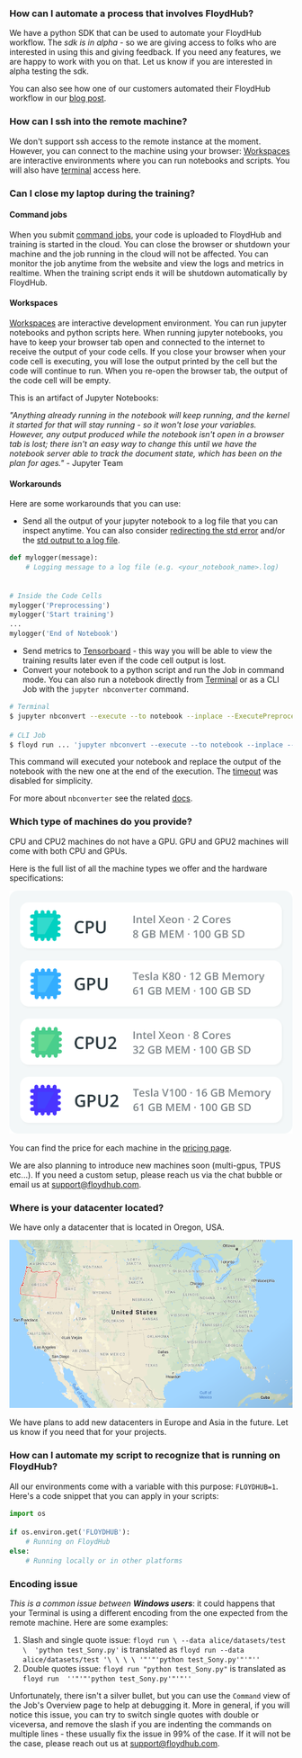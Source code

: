 ### How can I automate a process that involves FloydHub?

We have a python SDK that can be used to automate your FloydHub workflow. The *sdk is in alpha* - so we are giving access to folks who are interested in using this and giving feedback. If you need any features, we are happy to work with you on that. Let us know if you are interested in alpha testing the sdk.

You can also see how one of our customers automated their FloydHub workflow in our [blog post](https://blog.floydhub.com/automate-floydhub-with-celery/).

### How can I ssh into the remote machine?

We don't support ssh access to the remote instance at the moment. However, you can connect to the machine using your browser: [Workspaces](../guides/workspace) are interactive environments where you can run notebooks and scripts. You will also have [terminal](../guides/workspace/#using-terminal) access here.

### Can I close my laptop during the training?

#### Command jobs
When you submit [command jobs](../guides/run_a_job/), your code is uploaded to FloydHub and training is started in the cloud. You can close the browser or shutdown your machine and the job running in the cloud will not be affected. You can monitor the job anytime from the website and view the logs and metrics in realtime. When the training script ends it will be shutdown automatically by FloydHub.

#### Workspaces
[Workspaces]((../guides/workspace)) are interactive development environment. You can run jupyter notebooks and python scripts here. When running jupyter notebooks, you have to keep your browser tab open and connected to the internet to receive the output of your code cells. If you close your browser when your code cell is executing, you will lose the output printed by the cell but the code will continue to run. When you re-open the browser tab, the output of the code cell will be empty.

This is an artifact of Jupyter Notebooks:

*"Anything already running in the notebook will keep running, and the kernel it started for that will stay running - so it won't lose your variables. However, any output produced while the notebook isn't open in a browser tab is lost; there isn't an easy way to change this until we have the notebook server able to track the document state, which has been on the plan for ages."*  - Jupyter Team

#### Workarounds

Here are some workarounds that you can use:

- Send all the output of your jupyter notebook to a log file that you can inspect anytime. You can also consider [redirecting the std error](https://stackoverflow.com/questions/34145950/is-there-a-way-to-redirect-stderr-to-file-in-jupyter) and/or the [std output to a log file](https://stackoverflow.com/questions/4675728/redirect-stdout-to-a-file-in-python).

```python
def mylogger(message):
    # Logging message to a log file (e.g. <your_notebook_name>.log)


# Inside the Code Cells
mylogger('Preprocessing')
mylogger('Start training')
...
mylogger('End of Notebook')
```

- Send metrics to [Tensorboard](../guides/jobs/tensorboard/) - this way you will be able to view the training results later even if the code cell output is lost.
- Convert your notebook to a python script and run the Job in command mode. You can also run a notebook directly from [Terminal](../guides/workspace/#using-terminal) or as a CLI Job with the `jupyter nbconverter`  command.

```bash
# Terminal
$ jupyter nbconvert --execute --to notebook --inplace --ExecutePreprocessor.timeout=-1 <notebook_to_execute>

# CLI Job
$ floyd run ... 'jupyter nbconvert --execute --to notebook --inplace --ExecutePreprocessor.timeout=-1 <notebook_to_execute>'
```

This command will executed your notebook and replace the output of the notebook with the new one at the end of the execution. The [timeout](https://nbconvert.readthedocs.io/en/latest/config_options.html) was disabled for simplicity.

For more about `nbconverter` see the related [docs](https://nbconvert.readthedocs.io/en/latest/index.html).

### Which type of machines do you provide?

CPU and CPU2 machines do not have a GPU.
GPU and GPU2 machines will come with both CPU and GPUs.

Here is the full list of all the machine types we offer and the hardware specifications:

![CPU, CPU2, GPU and GPU2 specs](../img/faqs_using_fh/powerups.png)

You can find the price for each machine in the [pricing page](https://www.floydhub.com/pricing#powerups).

We are also planning to introduce new machines soon (multi-gpus, TPUS etc...). If you need a custom setup, please reach us via the chat bubble or email us at support@floydhub.com.

### Where is your datacenter located?

We have only a datacenter that is located in Oregon, USA.

![Oregon, USA map](../img/faqs_using_fh/Oregon.png)

We have plans to add new datacenters in Europe and Asia in the future. Let us know if you need that for your projects.

### How can I automate my script to recognize that is running on FloydHub?

All our environments come with a variable with this purpose: `FLOYDHUB=1`. Here's a code snippet that you can apply in your scripts:

```python
import os

if os.environ.get('FLOYDHUB'):
	# Running on FloydHub
else:
	# Running locally or in other platforms
```

### Encoding issue

_This is a common issue between **Windows users**_: it could happens that your Terminal is using a different encoding from the one expected from the remote machine. Here are some examples:
    
1. Slash and single quote issue: `floyd run \ --data alice/datasets/test \  'python test_Sony.py'` is translated as `floyd run --data alice/datasets/test '\ \ \ \ '"'"'python test_Sony.py'"'"''`  
2. Double quotes issue: `floyd run "python test_Sony.py"` is translated as `floyd run  ''"'"'python test_Sony.py'"'"''`

 Unfortunately, there isn't a silver bullet, but you can use the `Command` view of the Job's Overview page to help at debugging it. More in general, if you will notice this issue, you can try to switch single quotes with double or viceversa, and remove the slash if you are indenting the commands on multiple lines - these usually fix the issue in 99% of the case. If it will not be the case, please reach out us at support@floydhub.com.